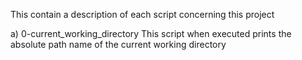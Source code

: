 This contain a description of each script concerning this project

a) 0-current_working_directory
This script when executed prints the absolute path name of the current working directory

